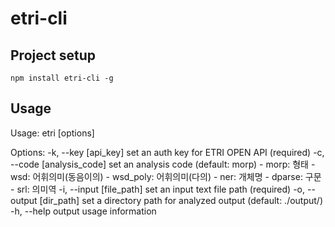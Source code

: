# etri-cli

## Project setup
```
npm install etri-cli -g
```

## Usage
Usage: etri [options]

Options:
  -k, --key [api_key]         set an auth key for ETRI OPEN API (required)
  -c, --code [analysis_code]  set an analysis code
                               (default: morp)
                                - morp: 형태
                                - wsd: 어휘의미(동음이의)
                                - wsd_poly: 어휘의미(다의)
                                - ner: 개체명
                                - dparse: 구문
                                - srl: 의미역
  -i, --input [file_path]     set an input text file path (required)
  -o, --output [dir_path]     set a directory path for analyzed output
                                (default: ./output/)
  -h, --help                  output usage information
